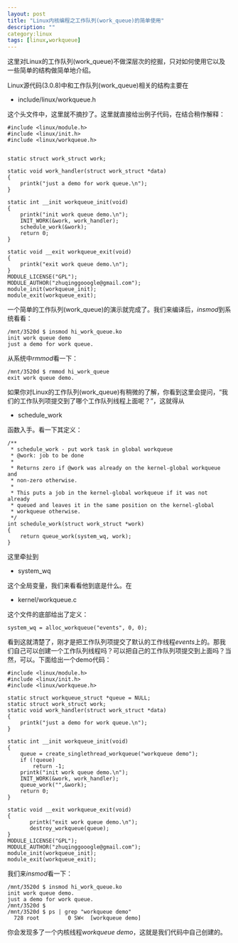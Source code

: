 ```yaml
---
layout: post
title: "Linux内核编程之工作队列(work_queue)的简单使用"
description: ""
category:linux 
tags: [linux,workqueue]
---
```



这里对Linux的工作队列(work_queue)不做深层次的挖掘，只对如何使用它以及一些简单的结构做简单地介绍。  

Linux源代码(3.0.8)中和工作队列(work_queue)相关的结构主要在  

- include/linux/workqueue.h  

这个头文件中，这里就不摘抄了。这里就直接给出例子代码，在结合稍作解释：

	#include <linux/module.h>  
	#include <linux/init.h>  
	#include <linux/workqueue.h>  
	  

	static struct work_struct work;  
	  
	static void work_handler(struct work_struct *data)  
	{  
		printk("just a demo for work queue.\n");  
	}  
	  
	static int __init workqueue_init(void)  
	{  
		printk("init work queue demo.\n");
		INIT_WORK(&work, work_handler);  
		schedule_work(&work);  
		return 0;  
	}  
	  
	static void __exit workqueue_exit(void)  
	{  
	    printk("exit work queue demo.\n");
	}  
	MODULE_LICENSE("GPL");
	MODULE_AUTHOR("zhuqinggooogle@gmail.com");  
	module_init(workqueue_init);  
	module_exit(workqueue_exit);   

一个简单的工作队列(work_queue)的演示就完成了。我们来编译后，*insmod*到系统看看：  

	/mnt/3520d $ insmod hi_work_queue.ko 
	init work queue demo
	just a demo for work queue.   

从系统中*rmmod*看一下：  

	/mnt/3520d $ rmmod hi_work_queue
	exit work queue demo.  

如果你对Linux的工作队列(work_queue)有稍微的了解，你看到这里会提问，“我们的工作队列项提交到了哪个工作队列线程上面呢？”，这就得从  

- schedule_work  

函数入手。看一下其定义：  

	/**
	 * schedule_work - put work task in global workqueue
	 * @work: job to be done
	 *
	 * Returns zero if @work was already on the kernel-global workqueue and
	 * non-zero otherwise.
	 *
	 * This puts a job in the kernel-global workqueue if it was not already
	 * queued and leaves it in the same position on the kernel-global
	 * workqueue otherwise.
	 */
	int schedule_work(struct work_struct *work)
	{
		return queue_work(system_wq, work);
	}  

这里牵扯到  

- system_wq  

这个全局变量，我们来看看他到底是什么。在

- kernel/workqueue.c

这个文件的底部给出了定义：

	system_wq = alloc_workqueue("events", 0, 0);  

看到这就清楚了，刚才是把工作队列项提交了默认的工作线程*events*上的。那我们自己可以创建一个工作队列线程吗？可以把自己的工作队列项提交到上面吗？当然，可以。下面给出一个demo代码：  

	#include <linux/module.h>  
	#include <linux/init.h>  
	#include <linux/workqueue.h>  
	  
	static struct workqueue_struct *queue = NULL;  
	static struct work_struct work;   
	static void work_handler(struct work_struct *data)  
	{  
		printk("just a demo for work queue.\n"); 
	}  
	  
	static int __init workqueue_init(void)  
	{  
		queue = create_singlethread_workqueue("workqueue demo");
		if (!queue)  
			return -1;  
	 	printk("init work queue demo.\n");
	  	INIT_WORK(&work, work_handler);  
	  	queue_work("",&work);  
	  	return 0;    
	}  
	  
	static void __exit workqueue_exit(void)  
	{  
	       printk("exit work queue demo.\n");
	       destroy_workqueue(queue);  
	}  
	MODULE_LICENSE("GPL");
	MODULE_AUTHOR("zhuqinggooogle@gmail.com");  
	module_init(workqueue_init);  
	module_exit(workqueue_exit); 
  
我们来*insmod*看一下：  

	/mnt/3520d $ insmod hi_work_queue.ko 
	init work queue demo.
	just a demo for work queue.
	/mnt/3520d $ 
	/mnt/3520d $ ps | grep "workqueue demo"
	  728 root         0 SW<  [workqueue demo]  

你会发现多了一个内核线程*workqueue demo*，这就是我们代码中自己创建的。

